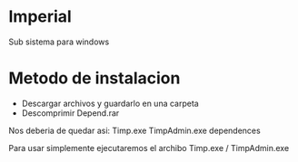 # Imperial
Sub sistema para windows


# Metodo de instalacion
- Descargar archivos y guardarlo en una carpeta
- Descomprimir Depend.rar

Nos deberia de quedar asi:
Timp.exe
TimpAdmin.exe
dependences

Para usar simplemente ejecutaremos el archibo Timp.exe / TimpAdmin.exe
